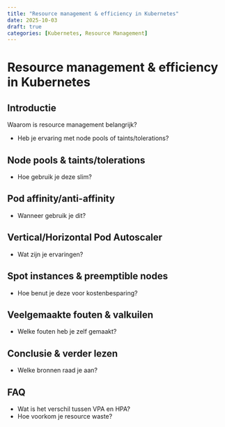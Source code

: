 ```yaml
---
title: "Resource management & efficiency in Kubernetes"
date: 2025-10-03
draft: true
categories: [Kubernetes, Resource Management]
---
```


# Resource management & efficiency in Kubernetes

## Introductie
Waarom is resource management belangrijk?
- Heb je ervaring met node pools of taints/tolerations?

## Node pools & taints/tolerations
- Hoe gebruik je deze slim?

## Pod affinity/anti-affinity
- Wanneer gebruik je dit?

## Vertical/Horizontal Pod Autoscaler
- Wat zijn je ervaringen?

## Spot instances & preemptible nodes
- Hoe benut je deze voor kostenbesparing?

## Veelgemaakte fouten & valkuilen
- Welke fouten heb je zelf gemaakt?

## Conclusie & verder lezen
- Welke bronnen raad je aan?

## FAQ
- Wat is het verschil tussen VPA en HPA?
- Hoe voorkom je resource waste?